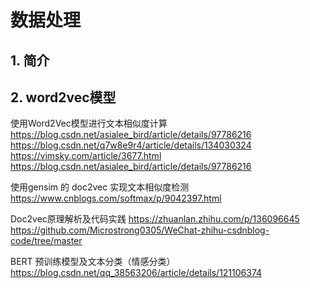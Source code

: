 # 数据处理

## 1. 简介



## 2. word2vec模型

使用Word2Vec模型进行文本相似度计算
https://blog.csdn.net/asialee_bird/article/details/97786216
https://blog.csdn.net/q7w8e9r4/article/details/134030324
https://vimsky.com/article/3677.html
https://blog.csdn.net/asialee_bird/article/details/97786216

使用gensim 的 doc2vec 实现文本相似度检测
https://www.cnblogs.com/softmax/p/9042397.html

Doc2vec原理解析及代码实践
https://zhuanlan.zhihu.com/p/136096645
https://github.com/Microstrong0305/WeChat-zhihu-csdnblog-code/tree/master

BERT 预训练模型及文本分类（情感分类）
https://blog.csdn.net/qq_38563206/article/details/121106374